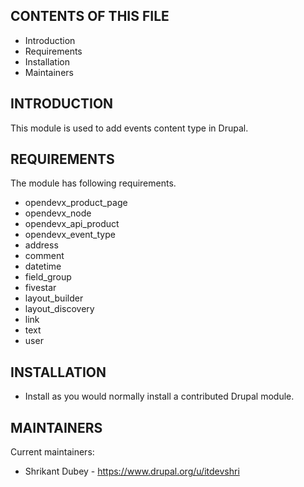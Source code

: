 CONTENTS OF THIS FILE
---------------------
 * Introduction
 * Requirements
 * Installation
 * Maintainers


INTRODUCTION
------------
This module is used to add events content type in Drupal.


REQUIREMENTS
------------
The module has following requirements.
  - opendevx_product_page
  - opendevx_node
  - opendevx_api_product
  - opendevx_event_type
  - address
  - comment
  - datetime
  - field_group
  - fivestar
  - layout_builder
  - layout_discovery
  - link
  - text
  - user


INSTALLATION
------------
 * Install as you would normally install a contributed Drupal module.


MAINTAINERS
-----------
Current maintainers:
 * Shrikant Dubey - https://www.drupal.org/u/itdevshri
